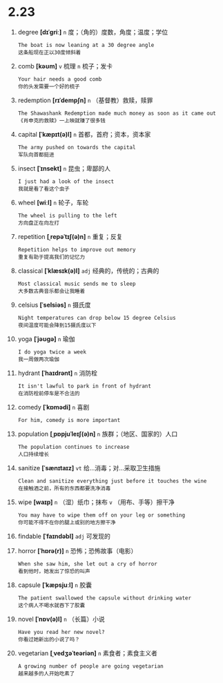 # 2.23












1. degree **[dɪˈɡriː]** `n` 度；（角的）度数，角度；温度；学位
    ```
    The boat is now leaning at a 30 degree angle
    这条船现在正以30度倾斜着
    ```

2. comb **[kəʊm]** `v` 梳理 `n` 梳子；发卡
    ```
    Your hair needs a good comb
    你的头发需要一个好的梳子
    ```

3. redemption **[rɪˈdempʃn]** `n` （基督教）救赎，赎罪
    ```
    The Shawashank Redemption made much money as soon as it came out
    《肖申克的救赎》一上映就赚了很多钱
    ```

4. capital **[ˈkæpɪt(ə)l]** `n` 首都，首府；资本，资本家
    ```
    The army pushed on towards the capital
    军队向首都挺进
    ```

5. insect **[ˈɪnsekt]** `n` 昆虫；卑鄙的人
    ```
    I just had a look of the insect
    我就是看了看这个虫子
    ```

6. wheel **[wiːl]** `n` 轮子，车轮
    ```
    The wheel is pulling to the left
    方向盘正在向左打
    ```

7. repetition **[ˌrepəˈtɪʃ(ə)n]** `n` 重复；反复
    ```
    Repetition helps to improve out memory
    重复有助于提高我们的记忆力
    ```

8. classical **[ˈklæsɪk(ə)l]** `adj` 经典的，传统的；古典的
    ```
    Most classical music sends me to sleep
    大多数古典音乐都会让我睡着
    ```

9. celsius **[ˈselsiəs]** `n` 摄氏度
    ```
    Night temperatures can drop below 15 degree Celsius
    夜间温度可能会降到15摄氏度以下
    ```

10. yoga **[ˈjəʊɡə]** `n` 瑜伽
    ```
    I do yoga twice a week
    我一周做两次瑜伽
    ```

11. hydrant **[ˈhaɪdrənt]** `n` 消防栓
    ```
    It isn't lawful to park in front of hydrant
    在消防栓前停车是不合法的
    ```

12. comedy **[ˈkɒmədi]** `n` 喜剧
    ```
    For him, comedy is more important
    
    ```

13. population **[ˌpɒpjuˈleɪʃ(ə)n]** `n` 族群；（地区、国家的）人口
    ```
    The population continues to increase
    人口持续增长
    ```

14. sanitize **[ˈsænɪtaɪz]** `vt` 给...消毒；对...采取卫生措施
    ```
    Clean and sanitize everything just before it touches the wine
    在接触酒之前，所有的东西都要洗净消毒
    ```

15. wipe **[waɪp]** `n` （湿）纸巾；抹布 `v` （用布、手等）擦干净
    ```
    You may have to wipe them off on your leg or something
    你可能不得不在你的腿上或别的地方擦干净
    ```

16. findable **[ˈfaɪndəbl]** `adj` 可发现的

17. horror **[ˈhɒrə(r)]** `n` 恐怖；恐怖故事（电影）
    ```
    When she saw him, she let out a cry of horror
    看到他时，她发出了惊恐的叫声
    ```

18. capsule **[ˈkæpsjuːl]** `n` 胶囊
    ```
    The patient swallowed the capsule without drinking water
    这个病人不喝水就吞下了胶囊
    ```

19. novel **[ˈnɒv(ə)l]** `n` （长篇）小说
    ```
    Have you read her new novel?
    你看过她新出的小说了吗？
    ```

20. vegetarian **[ˌvedʒəˈteəriən]** `n` 素食者；素食主义者
    ```
    A growing number of people are going vegetarian
    越来越多的人开始吃素了
    ```
